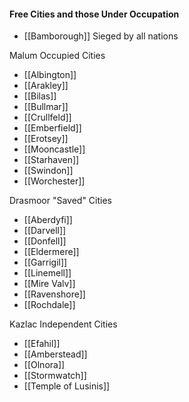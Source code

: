 



#### Free Cities and those Under Occupation 
- [[Bamborough]] Sieged by all nations

Malum Occupied Cities

- [[Albington]]
- [[Arakley]]
- [[Bilas]]
- [[Bullmar]]
- [[Crullfeld]]
- [[Emberfield]]
- [[Erotsey]]
- [[Mooncastle]]
- [[Starhaven]]
- [[Swindon]]
- [[Worchester]]

Drasmoor "Saved" Cities

- [[Aberdyfi]]
- [[Darvell]]
- [[Donfell]]
- [[Eldermere]]
- [[Garrigil]]
- [[Linemell]]
- [[Mire Valv]]
- [[Ravenshore]]
- [[Rochdale]]

Kazlac Independent Cities

- [[Efahil]]
- [[Amberstead]]
- [[Olnora]]
- [[Stormwatch]]
- [[Temple of Lusinis]]